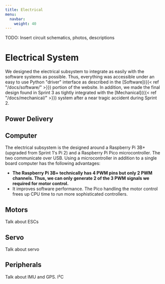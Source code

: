 ```yaml
---
title: Electrical
menu:
  navbar:
    weight: 40
---
```


TODO: Insert circuit schematics, photos, descriptions

# Electrical System

We designed the electrical subsystem to integrate as easily with the software
systems as possible. Thus, everything was accessible under an easy to use
Python "driver" interface as described in the [Software]({{< ref
"/docs/software/" >}}) portion of the website. In addition, we made the final
design found in Sprint 3 as tightly integrated with the [Mechanical]({{< ref
"/docs/mechanical/" >}}) system after a near tragic accident during Sprint 2.

## Power Delivery

## Computer

The electrical subsystem is the designed around a Raspberry Pi 3B+ (upgraded
from Sprint 1's Pi 2) and a Raspberry Pi Pico microcontroller. The two
communicate over USB. Using a microcontroller in addition to a single board
computer has the following advantages:
- **The Raspberry Pi 3B+ technically has 4 PWM pins but only 2 PWM channels.
  Thus, we can only generate 2 of the 3 PWM signals we required for motor
  control.**
- It improves software performance. The Pico handling the motor control frees
  up CPU time to run more sophisticated controllers.

## Motors

Talk about ESCs

## Servo

Talk about servo

## Peripherals

Talk about IMU and GPS. I²C
